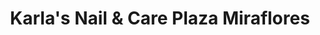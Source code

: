 ---
title: "Karla's Nail & Care Plaza Miraflores"
url: /tegucigalpa/karlas-nail-und-care-plaza-miraflores/
shop: general
---